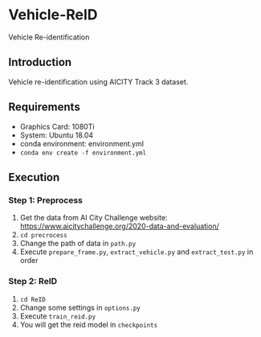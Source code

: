 # Vehicle-ReID
Vehicle Re-identification

## Introduction

Vehicle re-identification using AICITY Track 3 dataset.

## Requirements

* Graphics Card: 1080Ti
* System: Ubuntu 18.04
* conda environment: environment.yml
* `conda env create -f environment.yml`


## Execution

### Step 1: Preprocess

1. Get the data from AI City Challenge website: https://www.aicitychallenge.org/2020-data-and-evaluation/
2. `cd precrocess`
3. Change the path of data in `path.py`
4. Execute `prepare_frame.py`, `extract_vehicle.py` and `extract_test.py` in order


### Step 2: ReID

1. `cd ReID`
2. Change some settings in `options.py`
3. Execute `train_reid.py`
4. You will get the reid model in `checkpoints`
